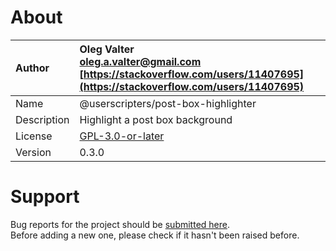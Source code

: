 
# About

| Author       | Oleg Valter<br>[oleg.a.valter@gmail.com](mailto:oleg.a.valter@gmail.com)<br>[https://stackoverflow.com/users/11407695](https://stackoverflow.com/users/11407695) |
| :----------- | :----------------------- |
| Name | @userscripters/post-box-highlighter |
| Description | Highlight a post box background |
| License | [GPL-3.0-or-later](https://spdx.org/licenses/GPL-3.0-or-later) |
| Version | 0.3.0 |


# Support

Bug reports for the project should be [submitted here](https://github.com/userscripters/post-box-highlighter/issues).
<br>Before adding a new one, please check if it hasn't been raised before.
  